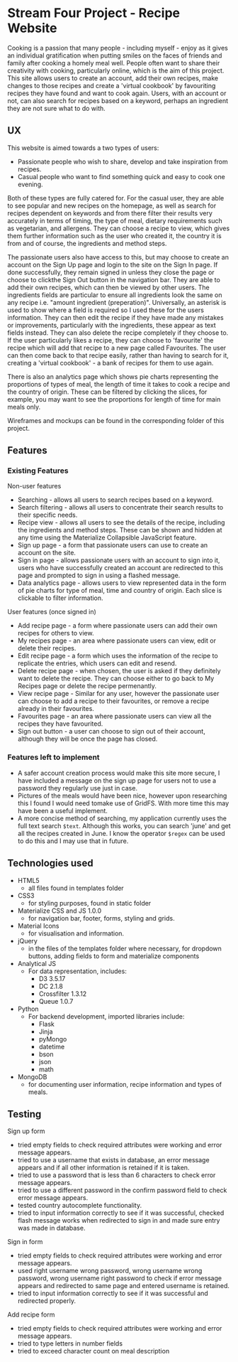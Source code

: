 # Stream Four Project - Recipe Website

Cooking is a passion that many people - including myself - enjoy as it gives an individual gratification when putting smiles on the faces of friends and family after cooking a homely meal well. People often want to share their creativity with cooking, particularly online, 
which is the aim of this project. This site allows users to create an account, add their own recipes, make changes to those recipes and create a 'virtual cookbook' by favouriting recipes they have found and want to cook again. Users, with an account or not, can also search 
for recipes based on a keyword, perhaps an ingredient they are not sure what to do with.

## UX

This website is aimed towards a two types of users:

* Passionate people who wish to share, develop and take inspiration from recipes.
* Casual people who want to find something quick and easy to cook one evening.

Both of these types are fully catered for. For the casual user, they are able to see popular and new recipes on the homepage, as well as search for recipes dependent on keywords and from there filter their results very accurately in terms of timing, the type of meal, 
dietary requirements such as vegetarian, and allergens. They can choose a recipe to view, which gives them further information such as the user who created it, the country it is from and of course, the ingredients and method steps.

The passionate users also have access to this, but may choose to create an account on the Sign Up page and login to the site on the Sign In page. If done successfully, they remain signed in unless they close the page or choose to clickthe Sign Out button in the 
navigation bar. They are able to add their own recipes, which can then be viewed by other users. The ingredients fields are particular to ensure all ingredients look the same on any recipe i.e. "amount ingredient (preperation)". Universally, an asterisk is used to 
show where a field is required so I used these for the users information. They can then edit the recipe if they have made any mistakes or improvements, particularly with the ingredients, these appear as text fields instead. They can also delete the recipe completely 
if they choose to. If the user particularly likes a recipe, they can choose to 'favourite' the recipe which will add that recipe to a new page called Favourites. The user can then come back to that recipe easily, rather than having to search for it, creating a 
'virtual cookbook' - a bank of recipes for them to use again.

There is also an analytics page which shows pie charts representing the proportions of types of meal, the length of time it takes to cook a recipe and the country of origin. These can be filtered by clicking the slices, for example, you may want to see the proportions 
for length of time for main meals only.

Wireframes and mockups can be found in the corresponding folder of this project.

## Features

### Existing Features

Non-user features

* Searching - allows all users to search recipes based on a keyword.
* Search filtering - allows all users to concentrate their search results to their specific needs.
* Recipe view - allows all users to see the details of the recipe, including the ingredients and method steps. These can be shown and hidden at any time using the Materialize Collapsible JavaScript feature.
* Sign up page - a form that passionate users can use to create an account on the site.
* Sign in page - allows passionate users with an account to sign into it, users who have successfully created an account are redirected to this page and prompted to sign in using a flashed message.
* Data analytics page - allows users to view represented data in the form of pie charts for type of meal, time and country of origin. Each slice is clickable to filter information.

User features (once signed in)

* Add recipe page - a form where passionate users can add their own recipes for others to view.
* My recipes page - an area where passionate users can view, edit or delete their recipes.
* Edit recipe page - a form which uses the information of the recipe to replicate the entries, which users can edit and resend.
* Delete recipe page - when chosen, the user is asked if they definitely want to delete the recipe. They can choose either to go back to My Recipes page or delete the recipe permenantly.
* View recipe page - Similar for any user, however the passionate user can choose to add a recipe to their favourites, or remove a recipe already in their favourites.
* Favourites page - an area where passionate users can view all the recipes they have favourited.
* Sign out button - a user can choose to sign out of their account, although they will be once the page has closed.

### Features left to implement

* A safer account creation process would make this site more secure, I have included a message on the sign up page for users not to use a password they regularly use just in case.
* Pictures of the meals would have been nice, however upon researching this I found I would need tomake use of GridFS. With more time this may have been a useful implement.
* A more concise method of searching, my application currently uses the full text search `$text`. Although this works, you can search 'june' and get all the recipes created in June. I know the operator `$regex` can be used to do this and I may use that in future.

## Technologies used

* HTML5
    * all files found in templates folder
* CSS3
    * for styling purposes, found in static folder
* Materialize CSS and JS 1.0.0
    * for navigation bar, footer, forms, styling and grids.
* Material Icons
    * for visualisation and information.
* jQuery
    * in the files of the templates folder where necessary, for dropdown buttons, adding fields to form and materialize components
* Analytical JS
    * For data representation, includes:
        * D3 3.5.17
        * DC 2.1.8
        * Crossfilter 1.3.12
        * Queue 1.0.7
* Python
    * For backend development, imported libraries include:
        * Flask
        * Jinja
        * pyMongo
        * datetime
        * bson
        * json
        * math
* MongoDB
    * for documenting user information, recipe information and types of meals.

## Testing

Sign up form
* tried empty fields to check required attributes were working and error message appears.
* tried to use a username that exists in database, an error message appears and if all other information is retained if it is taken.
* tried to use a password that is less than 6 characters to check error message appears.
* tried to use a different password in the confirm password field to check error message appears.
* tested country autocomplete functionality.
* tried to input information correctly to see if it was successful, checked flash message works when redirected to sign in and made sure entry was made in database.

Sign in form
* tried empty fields to check required attributes were working and error message appears.
* used right username wrong password, wrong username wrong password, wrong username right password to check if error message appears and redirected to same page and entered username is retained.
* tried to input information correctly to see if it was successful and redirected properly.

Add recipe form
* tried empty fields to check required attributes were working and error message appears.
* tried to type letters in number fields
* tried to exceed character count on meal description